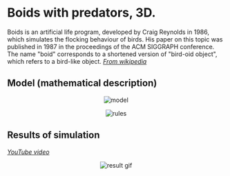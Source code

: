 # Boids with predators, 3D.
Boids is an artificial life program, developed by Craig Reynolds in 1986, which simulates the flocking behaviour of birds. His paper on this topic was published in 1987 in the proceedings of the ACM SIGGRAPH conference. The name "boid" corresponds to a shortened version of "bird-oid object", which refers to a bird-like object. *[From wikipedia](https://en.wikipedia.org/wiki/Boids)*

## Model (mathematical description)
<p align="center">
    <img src="https://github.com/model.gif?raw=true" alt="model"/>
</p>

<p align="center">
    <img src="https://github.com//rules.gif?raw=true" alt="rules"/>
</p>


## Results of simulation

*[YouTube video]()*


<p align="center">
  <img src="https://github.com/planelles20/boids-with-predators-3D/blob/master/img/result.gif?raw=true" alt="result gif"/>
</p>
